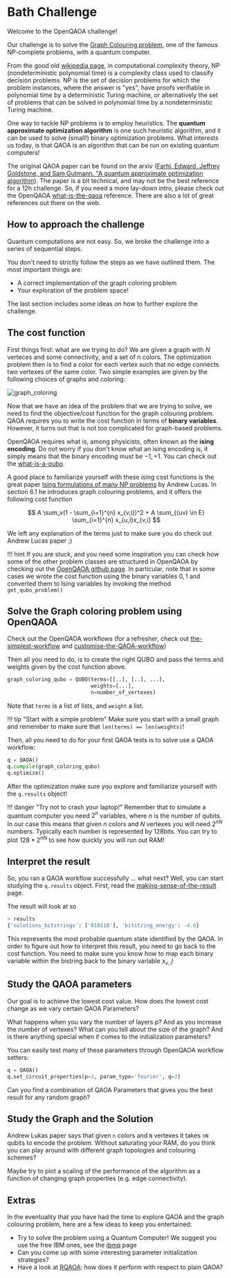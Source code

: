 # Bath Challenge

Welcome to the OpenQAOA challenge!

Our challenge is to solve the [Graph Colouring problem](https://en.wikipedia.org/wiki/Graph_coloring), one of the famous NP-complete problems, with a quantum computer.

From the good old [wikipedia page](https://en.wikipedia.org/wiki/NP_(complexity)), in computational complexity theory, NP (nondeterministic polynomial time) is a complexity class used to classify decision problems. NP is the set of decision problems for which the problem instances, where the answer is "yes", have proofs verifiable in polynomial time by a deterministic Turing machine, or alternatively the set of problems that can be solved in polynomial time by a nondeterministic Turing machine.

One way to tackle NP problems is to employ heuristics. The **quantum approximate optimization algorithm** is one such heuristic algorithm, and it can be used to solve (small!) binary optimization problems. What interests us today, is that QAOA is an algorithm that can be run on existing quantum computers! 

The original QAOA paper can be found on the arxiv ([Farhi, Edward, Jeffrey Goldstone, and Sam Gutmann. "A quantum approximate optimization algorithm](https://arxiv.org/abs/1411.4028)). The paper is a bit technical, and may not be the best reference for a 12h challenge. So, if you need a more lay-down intro, please check out the OpenQAOA [what-is-the-qaoa](/docs/what-is-the-qaoa.md) reference. There are also a lot of great references out there on the web.


## **How to approach the challenge**
Quantum computations are not easy. So, we broke the challenge into a series of sequential steps. 

You don't need to strictly follow the steps as we have outlined them. The most important things are:
- A correct implementation of the graph coloring problem
- Your exploration of the problem space!

The last section includes some ideas on how to further explore the challenge.


##  **The cost function**

First things first: what are we trying to do? We are given a graph with $N$ verteces and some connectivity, and a set of $n$ colors. The optimization problem then is to find a color for each vertex such that no edge connects two vertexes of the same color. Two simple examples are given by the following choices of graphs and coloring: 

![graph_coloring](/img/Greedy_colourings.svg.png)

Now that we have an idea of the problem that we are trying to solve, we need to find the objective/cost function for the graph colouring problem. QAOA requires you to write the cost function in terms of **binary variables**. However, it turns out that is not too complicated for graph-based problems. 

OpenQAOA requires what is, among physicists, often known as the **ising encoding**. Do not worry if you don't know what an ising encoding is, it simply means that the binary encoding must be ${-1,+1}$. You can check out the [what-is-a-qubo](/docs/problems/what-is-a-qubo.md).

A good place to familiarize yourself with these ising cost functions is the great paper [Ising formulations of many NP problems](https://arxiv.org/abs/1302.5843) by Andrew Lucas. In section $6.1$ he introduces graph colouring problems, and it offers the following cost function

$$
A \sum_v(1 - \sum_{i=1}^{n} x_{v,i})^2 + A \sum_{(uv) \in E} \sum_{i=1}^{n} x_{u,i}x_{v,i}
$$

We left any explanation of the terms just to make sure you do check out Andrew Lucas paper ;)

!!! hint
    If you are stuck, and you need some inspiration you can check how some of the other problem classes are structured in OpenQAOA by checking out the [OpenQAOA github page](https://github.com/entropicalabs/openqaoa/tree/dev/openqaoa/problems). In particular, note that in some cases we wrote the cost function using the binary variables $0,1$ and converted them to Ising variables by invoking the method `get_qubo_problem()`


## **Solve the Graph coloring problem using OpenQAOA**

Check out the OpenQAOA workflows (for a refresher, check out [the-simplest-workflow](docs/the-simplest-workflow.md) and [customise-the-QAOA-workflow](docs/workflows/customise-the-QAOA-workflow.md))

Then all you need to do, is to create the right QUBO and pass the terms and weights given by the cost function above.

```Python
graph_coloring_qubo = QUBO(terms=[[..], [..], ...],
                           weights=[...],
                           n=number_of_vertexes)
```

Note that `terms` is a list of lists, and `weight` a list.

!!! tip "Start with a simple problem"
    Make sure you start with a small graph and remember to make sure that `len(terms) == len(weights)`!

Then, all you need to do for your first QAOA tests is to solve use a QAOA workflow:

```Python
q = QAOA()
q.compile(graph_coloring_qubo)
q.optimize()
```

After the optimization make sure you explore and familiarize yourself with the `q.results` object! 

!!! danger "Try not to crash your laptop!"
    Remember that to simulate a quantum computer you need $2^{n}$ variables, where $n$ is the number of qubits. In our case this means that given $n$ colors and $N$ vertexes you will need $2^{nN}$ numbers. Typically each number is represented by 128bits. You can try to plot $128 * 2^{nN}$ to see how quickly you will run out RAM! 

## **Interpret the result**

So, you ran a QAOA workflow successfully ... what next? Well, you can start studying the `q.results` object. First, read the [making-sense-of-the-result](docs/making-sense-of-the-result.md) page. 

The result will look at so
```Python
> results
{'solutions_bitstrings': ['010110'], 'bitstring_energy': -4.0}
```

This represents the most probable quantum state identified by the QAOA. In order to figure out how to interpret this result, you need to go back to the cost function. You need to make sure you know how to map each binary variable within the bistring back to the binary variable $x_{v,i}$!


## **Study the QAOA parameters**

Our goal is to achieve the lowest cost value. How does the lowest cost change as we vary certain QAOA Parameters? 

What happens when you vary the number of layers $p$? And as you increase the number of vertexes? What can you tell about the size of the graph? And is there anything special when it comes to the initialization parameters? 

You can easily test many of these parameters through OpenQAOA workflow setters:

```Python
q = QAOA()
q.set_circuit_properties(p=3, param_type='fourier', q=2)
```

Can you find a combination of QAOA Parameters that gives you the best result for any random graph?

## **Study the Graph and the Solution**

Andrew Lukas paper says that given `n` colors and `N` vertexes it takes `nN` qubits to encode the problem. Without saturating your RAM, do you think you can play around with different graph topologies and colouring schemes?

Maybe try to plot a scaling of the performance of the algorithm as a function of changing graph properties (e.g. edge connectivity).

## **Extras** 

In the eventuality that you have had the time to explore QAOA and the graph colouring problem, here are a few ideas to keep you entertained:

- Try to solve the problem using a Quantum Computer! We suggest you use the free IBM ones, see the [ibmq](docs/devices/ibmq.md) page
- Can you come up with some interesting parameter initialization strategies?
- Have a look at [RQAOA](docs/workflows/recursive-qaoa.md): how does it perform with respect to plain QAOA?
 
